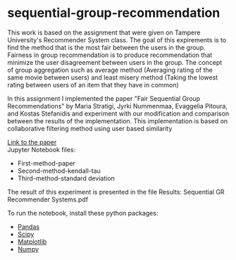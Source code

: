 # sequential-group-recommendation


<p>This work is based on the assignment that were given on Tampere University's Recommender System class. The goal of this expirements is to find the method that is the most fair between the users in the group. Fairness in group recommendation is to produce recommendation that minimize the user disagreement between users in the group. The concept of group aggregation such as average method (Averaging rating of the same movie between users) and least misery method (Taking the lowest rating between users of an item that they have in common) </p>

<p>
In this assignment I implemented the paper "Fair Sequential Group Recommendations" by Maria Stratigi, Jyrki Nummenmaa, Evaggelia Pitoura,
and Kostas Stefanidis and experiment with our modification and comparison between the results of the implementation. This implementation is based on collaborative filtering method using user based similarity</p>

<a href="https://homepages.tuni.fi/konstantinos.stefanidis/docs/sac20.pdf">Link to the paper </a>
<br>
Jupyter Notebook files:
<ul>
<li>First-method-paper</li>
<li>Second-method-kendall-tau</li>
<li>Third-method-standard deviation</li>
</ul>

The result of this experiment is presented in the file Results: Sequential GR Recommender Systems.pdf

<p>To run the notebook, install these python packages:</p>
<ul>
<li><a href="https://anaconda.org/anaconda/pandas">Pandas</a> </li>
<li><a href="https://anaconda.org/anaconda/scipy">Scipy</a></li>
<li><a href= "https://anaconda.org/conda-forge/matplotlib">Matplotlib</a></li>
<li><a href="https://anaconda.org/anaconda/numpy">Numpy</a></li>
</ul>

